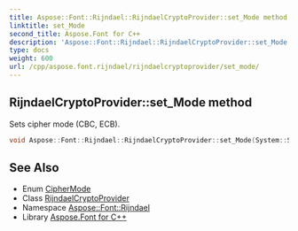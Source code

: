 ```yaml
---
title: Aspose::Font::Rijndael::RijndaelCryptoProvider::set_Mode method
linktitle: set_Mode
second_title: Aspose.Font for C++
description: 'Aspose::Font::Rijndael::RijndaelCryptoProvider::set_Mode method. Sets cipher mode (CBC, ECB) in C++.'
type: docs
weight: 600
url: /cpp/aspose.font.rijndael/rijndaelcryptoprovider/set_mode/
---
```

## RijndaelCryptoProvider::set_Mode method


Sets cipher mode (CBC, ECB).

```cpp
void Aspose::Font::Rijndael::RijndaelCryptoProvider::set_Mode(System::Security::Cryptography::CipherMode value)
```

## See Also

* Enum [CipherMode](../../../system.security.cryptography/ciphermode/)
* Class [RijndaelCryptoProvider](../)
* Namespace [Aspose::Font::Rijndael](../../)
* Library [Aspose.Font for C++](../../../)
